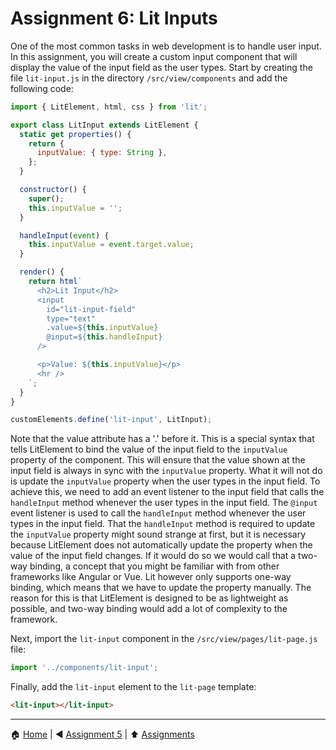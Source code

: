 # Assignment 6: Lit Inputs

One of the most common tasks in web development is to handle user input. In this assignment, you will create a custom input component that will display the value of the input field as the user types.
Start by creating the file `lit-input.js` in the directory `/src/view/components` and add the following code:

```javascript
import { LitElement, html, css } from 'lit';

export class LitInput extends LitElement {
  static get properties() {
    return {
      inputValue: { type: String },
    };
  }

  constructor() {
    super();
    this.inputValue = '';
  }

  handleInput(event) {
    this.inputValue = event.target.value;
  }

  render() {
    return html`
      <h2>Lit Input</h2>
      <input
        id="lit-input-field"
        type="text"
        .value=${this.inputValue}
        @input=${this.handleInput}
      />

      <p>Value: ${this.inputValue}</p>
      <hr />
    `;
  }
}

customElements.define('lit-input', LitInput);
```

Note that the value attribute has a '.' before it. This is a special syntax that tells LitElement to bind the value of the input field to the `inputValue` property of the component. This will ensure that the value shown at the input field is always in sync with the `inputValue` property.
What it will not do is update the `inputValue` property when the user types in the input field. To achieve this, we need to add an event listener to the input field that calls the `handleInput` method whenever the user types in the input field.
The `@input` event listener is used to call the `handleInput` method whenever the user types in the input field. That the `handleInput` method is required to update the `inputValue` property might sound strange at first, but it is necessary because LitElement does not automatically update the property when the value of the input field changes. If it would do so we would call that a two-way binding, a concept that you might be familiar with from other frameworks like Angular or Vue. Lit however only supports one-way binding, which means that we have to update the property manually. The reason for this is that LitElement is designed to be as lightweight as possible, and two-way binding would add a lot of complexity to the framework.

Next, import the `lit-input` component in the `/src/view/pages/lit-page.js` file:

```javascript
import '../components/lit-input';
```

Finally, add the `lit-input` element to the `lit-page` template:

```html
<lit-input></lit-input>
```

---

:house: [Home](../../README.md) | :arrow_backward: [Assignment 5](./assignment5.md) | :arrow_up: [Assignments](./README.md)
